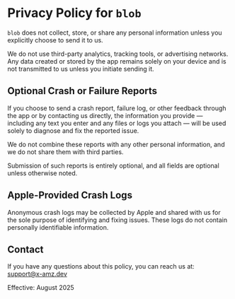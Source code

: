 # Privacy Policy for `blob`

`blob` does not collect, store, or share any personal information unless you explicitly choose to send it to us.

We do not use third-party analytics, tracking tools, or advertising networks. Any data created or stored by the app remains solely on your device and is not transmitted to us unless you initiate sending it.

## Optional Crash or Failure Reports

If you choose to send a crash report, failure log, or other feedback through the app or by contacting us directly, the information you provide — including any text you enter and any files or logs you attach — will be used solely to diagnose and fix the reported issue.

We do not combine these reports with any other personal information, and we do not share them with third parties.

Submission of such reports is entirely optional, and all fields are optional unless otherwise noted.

## Apple-Provided Crash Logs

Anonymous crash logs may be collected by Apple and shared with us for the sole purpose of identifying and fixing issues. These logs do not contain personally identifiable information.

## Contact

If you have any questions about this policy, you can reach us at:
support@x-amz.dev

Effective: August 2025
